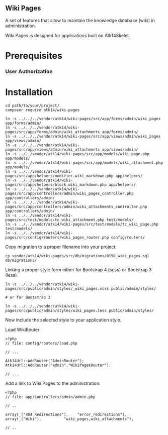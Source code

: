 Wiki Pages
----------

A set of features that allow to maintain the knowledge database (wiki) in administration.

Wiki Pages is designed for applications built on Atk14Skelet.

Prerequisites
=============

### User Authorization

Installation
============

    cd path/to/your/project/
    composer require atk14/wiki-pages

    ln -s ../../../vendor/atk14/wiki-pages/src/app/forms/admin/wiki_pages app/forms/admin/
    ln -s ../../../vendor/atk14/wiki-pages/src/app/forms/admin/wiki_attachments app/forms/admin/
    ln -s ../../../vendor/atk14/wiki-pages/src/app/views/admin/wiki_pages app/views/admin/
    ln -s ../../../vendor/atk14/wiki-pages/src/app/views/admin/wiki_attachments app/views/admin/
    ln -s ../../vendor/atk14/wiki-pages/src/app/models/wiki_page.php app/models/
    ln -s ../../vendor/atk14/wiki-pages/src/app/models/wiki_attachment.php app/models/
    ln -s ../../vendor/atk14/wiki-pages/src/app/helpers/modifier.wiki_markdown.php app/helpers/
    ln -s ../../vendor/atk14/wiki-pages/src/app/helpers/block.wiki_markdown.php app/helpers/
    ln -s ../../../vendor/atk14/wiki-pages/src/app/controllers/admin/wiki_pages_controller.php app/controllers/admin/
    ln -s ../../../vendor/atk14/wiki-pages/src/app/controllers/admin/wiki_attachments_controller.php app/controllers/admin/
    ln -s ../../vendor/atk14/wiki-pages/src/test/models/tc_wiki_attachment.php test/models/
    ln -s ../../vendor/atk14/wiki-pages/src/test/models/tc_wiki_page.php test/models/
    ln -s ../../vendor/atk14/wiki-pages/src/config/routers/wiki_pages_router.php config/routers/



Copy migration to a proper filename into your project:

    cp vendor/atk14/wiki-pages/src/db/migrations/0150_wiki_pages.sql db/migrations/

Linking a proper style form either for Bootstrap 4 (scss) or Bootstrap 3 (less).

    ln -s ../../../vendor/atk14/wiki-pages/src/public/admin/styles/_wiki_pages.scss public/admin/styles/

    # or for Bootstrap 3

    ln -s ../../../vendor/atk14/wiki-pages/src/public/admin/styles/wiki_pages.less public/admin/styles/


Now include the selected style to your application style.

Load WikiRouter:

    <?php
    // file: config/routers/load.php

    // ...

    Atk14Url::AddRouter("AdminRouter");
    Atk14Url::AddRouter("admin","WikiPagesRouter");

    // ...

Add a link to Wiki Pages to the administration:

    <?php
    // file: app/controllers/admin/admin.php

    // ..

    array(_("404 Redirections"),    "error_redirections"),
    array(_("Wiki"),          "wiki_pages,wiki_attachments"),

    // ..

[//]: # ( vim: set ts=2 et: )
